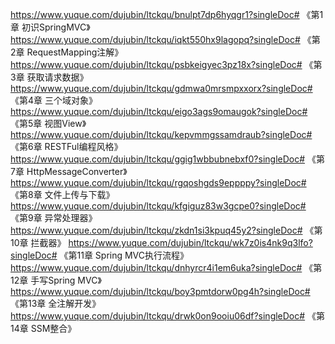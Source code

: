 https://www.yuque.com/dujubin/ltckqu/bnulpt7dp6hyqgr1?singleDoc# 《第1章 初识SpringMVC》
https://www.yuque.com/dujubin/ltckqu/iqkt550hx9lagopq?singleDoc# 《第2章 RequestMapping注解》
https://www.yuque.com/dujubin/ltckqu/psbkeigyec3pz18x?singleDoc# 《第3章 获取请求数据》
https://www.yuque.com/dujubin/ltckqu/gdmwa0mrsmpxxorx?singleDoc# 《第4章 三个域对象》
https://www.yuque.com/dujubin/ltckqu/eigo3ags9omaugok?singleDoc# 《第5章 视图View》
https://www.yuque.com/dujubin/ltckqu/kepvmmgssamdraub?singleDoc# 《第6章 RESTFul编程风格》
https://www.yuque.com/dujubin/ltckqu/ggig1wbbubnebxf0?singleDoc# 《第7章 HttpMessageConverter》
https://www.yuque.com/dujubin/ltckqu/rgqoshgds9eppppy?singleDoc# 《第8章 文件上传与下载》
https://www.yuque.com/dujubin/ltckqu/kfgiguz83w3gcpe0?singleDoc# 《第9章 异常处理器》
https://www.yuque.com/dujubin/ltckqu/zkdn1si3kpuq45y2?singleDoc# 《第10章 拦截器》
https://www.yuque.com/dujubin/ltckqu/wk7z0is4nk9q3lfo?singleDoc# 《第11章 Spring MVC执行流程》
https://www.yuque.com/dujubin/ltckqu/dnhyrcr4i1em6uka?singleDoc# 《第12章 手写Spring MVC》
https://www.yuque.com/dujubin/ltckqu/boy3pmtdorw0pg4h?singleDoc# 《第13章 全注解开发》
https://www.yuque.com/dujubin/ltckqu/drwk0on9ooiu06df?singleDoc# 《第14章 SSM整合》
